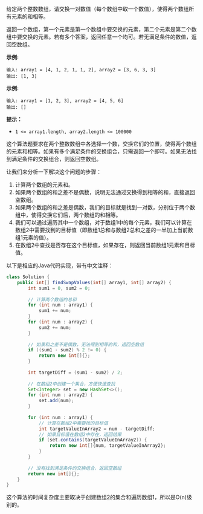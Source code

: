 给定两个整数数组，请交换一对数值（每个数组中取一个数值），使得两个数组所有元素的和相等。

返回一个数组，第一个元素是第一个数组中要交换的元素，第二个元素是第二个数组中要交换的元素。若有多个答案，返回任意一个均可。若无满足条件的数值，返回空数组。

**示例:**

```
输入: array1 = [4, 1, 2, 1, 1, 2], array2 = [3, 6, 3, 3]
输出: [1, 3]
```

**示例:**

```
输入: array1 = [1, 2, 3], array2 = [4, 5, 6]
输出: []
```

**提示：**

- `1 <= array1.length, array2.length <= 100000`    





这个算法题要求在两个整数数组中各选择一个数，交换它们的位置，使得两个数组的元素和相等。如果有多个满足条件的交换组合，只需返回一个即可。如果无法找到满足条件的交换组合，则返回空数组。

让我们来分析一下解决这个问题的步骤：

1. 计算两个数组的元素和。
2. 如果两个数组的和之差不是偶数，说明无法通过交换得到相等的和，直接返回空数组。
3. 如果两个数组的和之差是偶数，我们的目标就是找到一对数，分别位于两个数组中，使得交换它们后，两个数组的和相等。
4. 我们可以通过遍历其中一个数组，对于数组1中的每个元素，我们可以计算在数组2中需要找到的目标值（即数组1总和与数组2总和之差的一半加上当前数组1元素的值）。
5. 在数组2中查找是否存在这个目标值，如果存在，则返回当前数组1元素和目标值。

以下是相应的Java代码实现，带有中文注释：

```java
class Solution {
    public int[] findSwapValues(int[] array1, int[] array2) {
        int sum1 = 0, sum2 = 0;
        
        // 计算两个数组的总和
        for (int num : array1) {
            sum1 += num;
        }
        for (int num : array2) {
            sum2 += num;
        }
        
        // 如果和之差不是偶数，无法得到相等的和，返回空数组
        if ((sum1 - sum2) % 2 != 0) {
            return new int[]{};
        }
        
        int targetDiff = (sum1 - sum2) / 2;
        
        // 在数组2中创建一个集合，方便快速查找
        Set<Integer> set = new HashSet<>();
        for (int num : array2) {
            set.add(num);
        }
        
        for (int num : array1) {
            // 计算在数组2中需要找的目标值
            int targetValueInArray2 = num - targetDiff;
            // 如果目标值在数组2中存在，返回结果
            if (set.contains(targetValueInArray2)) {
                return new int[]{num, targetValueInArray2};
            }
        }
        
        // 没有找到满足条件的交换组合，返回空数组
        return new int[]{};
    }
}
```

这个算法的时间复杂度主要取决于创建数组2的集合和遍历数组1，所以是O(n)级别的。